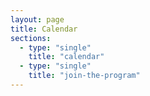 ```yaml
---
layout: page
title: Calendar
sections:
  - type: "single"
    title: "calendar"
  - type: "single"
    title: "join-the-program"
---
```

